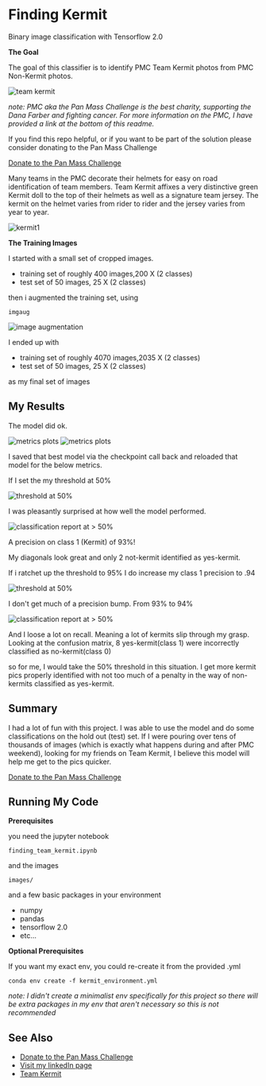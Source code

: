 # Finding Kermit

Binary image classification with Tensorflow 2.0

**The Goal**

The goal of this classifier is to identify PMC Team Kermit photos from PMC Non-Kermit photos.  

![team kermit](images/readme/_kermit2.JPG)


*note: PMC aka the Pan Mass Challenge is the best charity, supporting the Dana Farber and fighting cancer.  For more information on the PMC, I have provided a link at the bottom of this readme.*

If you find this repo helpful, or if you want to be part of the solution please consider donating to the Pan Mass Challenge

[Donate to the Pan Mass Challenge](https://donate.pmc.org/BM0248/)


Many teams in the PMC decorate their helmets for easy on road identification of team members.  Team Kermit affixes a very distinctive green Kermit doll to the top of their helmets as well as a signature team jersey.  The kermit on the helmet varies from rider to rider and the jersey varies from year to year.

![kermit1](/images/readme/the_goal.JPG)



**The Training Images**

I started with a small set of cropped images.  
* training set of roughly 400 images,200 X (2 classes)
* test set of 50 images, 25 X (2 classes) 

then i augmented the training set, using
```
imgaug 
```

![image augmentation](images/readme/imgaug.JPG)

I ended up with

* training set of roughly 4070 images,2035 X (2 classes)
* test set of 50 images, 25 X (2 classes) 

as my final set of images

## My Results

The model did ok.

![metrics plots](images/readme/metrics_loss.JPG)
![metrics plots](images/readme/metrics_accuracy.JPG)


I saved that best model via the checkpoint call back and reloaded that model for the below metrics.


If I set the my threshold at 50%

![threshold at 50%](images/readme/threshold_50.JPG)

I was pleasantly surprised at how well the model performed.

![classification report at > 50%](images/readme/class_report.JPG)

A precision on class 1 (Kermit) of 93%!

My diagonals look great and only 2 not-kermit identified as yes-kermit.

If i ratchet up the threshold to 95% I do increase my class 1 precision to .94

![threshold at 50%](images/readme/threshold_95.JPG)

I don't get much of a precision bump.  From 93% to 94%

![classification report at > 50%](images/readme/class_report_95.JPG)

And I loose a lot on recall.  Meaning a lot of kermits slip through my grasp.  
Looking at the confusion matrix, 8 yes-kermit(class 1) were incorrectly classified as no-kermit(class 0)

so for me, I would take the 50% threshold in this situation.  I get more kermit pics properly identified with not too much of a penalty in the way of non-kermits classified as yes-kermit.




## Summary ##
I had a lot of fun with this project.  I was able to use the model and do some classifications on the hold out (test) set.  If I were pouring over tens of thousands of images (which is exactly what happens during and after PMC weekend), looking for my friends on Team Kermit, I believe this model will help me get to the pics quicker.

[Donate to the Pan Mass Challenge](https://donate.pmc.org/BM0248/)

## Running My Code

**Prerequisites**

you need the jupyter notebook
```
finding_team_kermit.ipynb
```
and the images
```
images/
```
and a few basic packages in your environment

* numpy
* pandas
* tensorflow 2.0
* etc...

**Optional Prerequisites**

If you want my exact env, you could re-create it from the provided .yml

```
conda env create -f kermit_environment.yml
```

*note: I didn't create a minimalist env specifically for this project so there will be extra packages in my env that aren't necessary so this is not recommended*


## See Also

* [Donate to the Pan Mass Challenge](https://donate.pmc.org/BM0248/)
* [Visit my linkedIn page](https://www.linkedin.com/in/therealphilwalsh/)
* [Team Kermit](https://profile.pmc.org/tt0079/)
